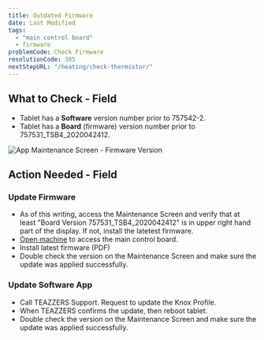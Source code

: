 ```yaml
---
title: Outdated Firmware
date: Last Modified 
tags:
  - "main control board"
  - firmware
problemCode: Check Firmware
resolutionCode: 305
nextStepURL: "/heating/check-thermistor/"
---
```

## What to Check - Field

- Tablet has a **Software** version number prior to 757542-2.
- Tablet has a **Board** (firmware) version number prior to 757531_TSB4_2020042412.


![App Maintenance Screen - Firmware Version](/images/app-maintenance-screen-bluetooth-paired.jpg)

## Action Needed - Field

### Update Firmware
- As of this writing, access the Maintenance Screen  and verify that at least "Board Version 757531_TSB4_2020042412" is in upper right hand part of the display. If not, install the latetest firmware.
- [Open machine](/smartbrew/kb/open-smartbrew/) to access the main control board.
- Install latest firmware (PDF)
- Double check the version on the Maintenance Screen and make sure the update was applied successfully.

### Update Software App
- Call TEAZZERS Support. Request to update the Knox Profile.
- When TEAZZERS confirms the update, then reboot tablet.
- Double check the version on the Maintenance Screen and make sure the update was applied successfully.